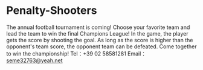 # Penalty-Shooters
The annual football tournament is coming! Choose your favorite team and lead the team to win the final Champions League! In the game, the player gets the score by shooting the goal. As long as the score is higher than the opponent's team score, the opponent team can be defeated. Come together to win the championship!
Tel：+39 02 58581281
Email：seme32763@yeah.net
